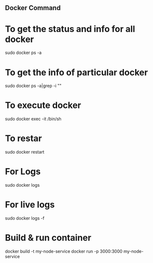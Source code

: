## Docker Command
# To get the status and info for all docker
sudo docker ps -a
# To get the info of particular docker
sudo docker ps -a|grep -i "<microservice name>"
# To execute docker
sudo docker exec -it <dockerid> /bin/sh
# To restar
sudo docker restart <dockerid>
# For Logs
sudo docker logs <dockerid>
# For live logs
sudo docker logs -f <dockerid>
# Build & run container
docker build -t my-node-service
docker run -p 3000:3000 my-node-service
